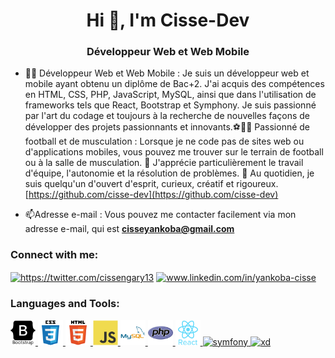 <h1 align="center">Hi 👋, I'm Cisse-Dev</h1>
<h3 align="center">Développeur Web et Web Mobile</h3>

- 👨‍💻 Développeur Web et Web Mobile : Je suis un développeur web et mobile ayant obtenu un diplôme de Bac+2. J'ai acquis des compétences en HTML, CSS, PHP, JavaScript, MySQL, ainsi que dans l'utilisation de frameworks tels que React, Bootstrap et Symphony. Je suis passionné par l'art du codage et toujours à la recherche de nouvelles façons de développer des projets passionnants et innovants.⚽️🏋️‍♂️ Passionné de football et de musculation : Lorsque je ne code pas de sites web ou d'applications mobiles, vous pouvez me trouver sur le terrain de football ou à la salle de musculation. 💼 J'apprécie particulièrement le travail d'équipe, l'autonomie et la résolution de problèmes. 🤝 Au quotidien, je suis quelqu'un d'ouvert d'esprit, curieux, créatif et rigoureux. [https://github.com/cisse-dev](https://github.com/cisse-dev)

- 📫Adresse e-mail : Vous pouvez me contacter facilement via mon adresse e-mail, qui est **cisseyankoba@gmail.com**

<h3 align="left">Connect with me:</h3>
<p align="left">
<a href="https://twitter.com/https://twitter.com/cissengary13" target="blank"><img align="center" src="https://raw.githubusercontent.com/rahuldkjain/github-profile-readme-generator/master/src/images/icons/Social/twitter.svg" alt="https://twitter.com/cissengary13" height="30" width="40" /></a>
<a href="https://linkedin.com/in/www.linkedin.com/in/yankoba-cisse" target="blank"><img align="center" src="https://raw.githubusercontent.com/rahuldkjain/github-profile-readme-generator/master/src/images/icons/Social/linked-in-alt.svg" alt="www.linkedin.com/in/yankoba-cisse" height="30" width="40" /></a>
</p>

<h3 align="left">Languages and Tools:</h3>
<p align="left"> <a href="https://getbootstrap.com" target="_blank" rel="noreferrer"> <img src="https://raw.githubusercontent.com/devicons/devicon/master/icons/bootstrap/bootstrap-plain-wordmark.svg" alt="bootstrap" width="40" height="40"/> </a> <a href="https://www.w3schools.com/css/" target="_blank" rel="noreferrer"> <img src="https://raw.githubusercontent.com/devicons/devicon/master/icons/css3/css3-original-wordmark.svg" alt="css3" width="40" height="40"/> </a> <a href="https://www.w3.org/html/" target="_blank" rel="noreferrer"> <img src="https://raw.githubusercontent.com/devicons/devicon/master/icons/html5/html5-original-wordmark.svg" alt="html5" width="40" height="40"/> </a> <a href="https://developer.mozilla.org/en-US/docs/Web/JavaScript" target="_blank" rel="noreferrer"> <img src="https://raw.githubusercontent.com/devicons/devicon/master/icons/javascript/javascript-original.svg" alt="javascript" width="40" height="40"/> </a> <a href="https://www.mysql.com/" target="_blank" rel="noreferrer"> <img src="https://raw.githubusercontent.com/devicons/devicon/master/icons/mysql/mysql-original-wordmark.svg" alt="mysql" width="40" height="40"/> </a> <a href="https://www.php.net" target="_blank" rel="noreferrer"> <img src="https://raw.githubusercontent.com/devicons/devicon/master/icons/php/php-original.svg" alt="php" width="40" height="40"/> </a> <a href="https://reactjs.org/" target="_blank" rel="noreferrer"> <img src="https://raw.githubusercontent.com/devicons/devicon/master/icons/react/react-original-wordmark.svg" alt="react" width="40" height="40"/> </a> <a href="https://symfony.com" target="_blank" rel="noreferrer"> <img src="https://symfony.com/logos/symfony_black_03.svg" alt="symfony" width="40" height="40"/> </a> <a href="https://www.adobe.com/products/xd.html" target="_blank" rel="noreferrer"> <img src="https://cdn.worldvectorlogo.com/logos/adobe-xd.svg" alt="xd" width="40" height="40"/> </a> </p>

